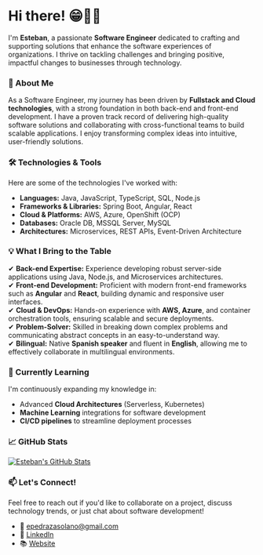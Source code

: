 
# Hi there! 😁👋🏼 

I'm **Esteban**, a passionate **Software Engineer** dedicated to crafting and supporting solutions that enhance the software experiences of organizations. I thrive on tackling challenges and bringing positive, impactful changes to businesses through technology.

### 🚀 About Me

As a Software Engineer, my journey has been driven by **Fullstack and Cloud technologies**, with a strong foundation in both back-end and front-end development. I have a proven track record of delivering high-quality software solutions and collaborating with cross-functional teams to build scalable applications. I enjoy transforming complex ideas into intuitive, user-friendly solutions.

### 🛠️ Technologies & Tools

Here are some of the technologies I've worked with:

- **Languages:** Java, JavaScript, TypeScript, SQL, Node.js  
- **Frameworks & Libraries:** Spring Boot, Angular, React  
- **Cloud & Platforms:** AWS, Azure, OpenShift (OCP)  
- **Databases:** Oracle DB, MSSQL Server, MySQL  
- **Architectures:** Microservices, REST APIs, Event-Driven Architecture  

### 💡 What I Bring to the Table

✔ **Back-end Expertise:** Experience developing robust server-side applications using Java, Node.js, and Microservices architectures.  
✔ **Front-end Development:** Proficient with modern front-end frameworks such as **Angular** and **React**, building dynamic and responsive user interfaces.  
✔ **Cloud & DevOps:** Hands-on experience with **AWS, Azure**, and container orchestration tools, ensuring scalable and secure deployments.  
✔ **Problem-Solver:** Skilled in breaking down complex problems and communicating abstract concepts in an easy-to-understand way.  
✔ **Bilingual:** Native **Spanish speaker** and fluent in **English**, allowing me to effectively collaborate in multilingual environments.  

### 🌱 Currently Learning

I'm continuously expanding my knowledge in:

- Advanced **Cloud Architectures** (Serverless, Kubernetes)  
- **Machine Learning** integrations for software development  
- **CI/CD pipelines** to streamline deployment processes  

### 📈 GitHub Stats

[![Esteban's GitHub Stats](https://github-readme-stats.vercel.app/api?username=MrEstebban&show_icons=true&theme=radical)](https://github.com/MrEstebban)

### 📫 Let's Connect!

Feel free to reach out if you'd like to collaborate on a project, discuss technology trends, or just chat about software development!

- 📧 [epedrazasolano@gmail.com](mailto:epedrazasolano@gmail.com)
- 💼 [LinkedIn](https://www.linkedin.com/in/estebanpedraza/)
- 📚 [Website](https://mrestebban.github.io/personal-page/)
